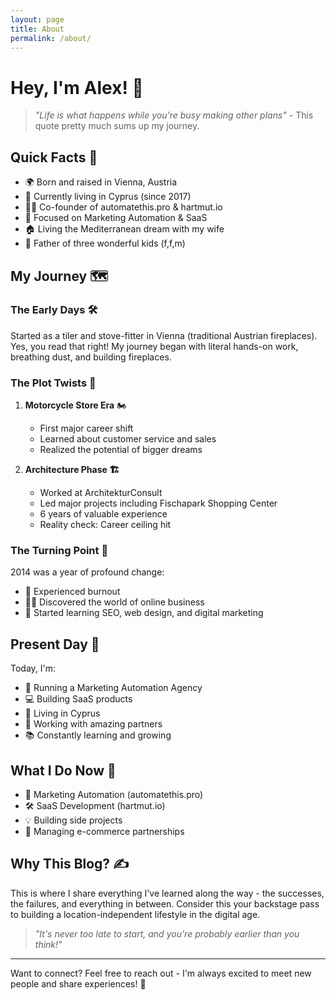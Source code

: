 ```yaml
---
layout: page
title: About
permalink: /about/
---
```


# Hey, I'm Alex! 👋

> *"Life is what happens while you're busy making other plans"* - This quote pretty much sums up my journey.

## Quick Facts 📌
- 🌍 Born and raised in Vienna, Austria
- 🌅 Currently living in Cyprus (since 2017)
- 👨‍💼 Co-founder of automatethis.pro & hartmut.io
- 🎯 Focused on Marketing Automation & SaaS
- 🏠 Living the Mediterranean dream with my wife
- 🛝 Father of three wonderful kids (f,f,m)

## My Journey 🗺️

### The Early Days 🛠️
Started as a tiler and stove-fitter in Vienna (traditional Austrian fireplaces). Yes, you read that right! My journey began with literal hands-on work, breathing dust, and building fireplaces.

### The Plot Twists 🔄
1. **Motorcycle Store Era** 🏍️
   - First major career shift
   - Learned about customer service and sales
   - Realized the potential of bigger dreams

2. **Architecture Phase 🏗️**
   - Worked at ArchitekturConsult
   - Led major projects including Fischapark Shopping Center
   - 6 years of valuable experience
   - Reality check: Career ceiling hit

### The Turning Point 🔄
2014 was a year of profound change:
- 🤒 Experienced burnout
- 👨‍💻 Discovered the world of online business
- 🌱 Started learning SEO, web design, and digital marketing

## Present Day 🌟
Today, I'm:
- 🏢 Running a Marketing Automation Agency
- 💻 Building SaaS products
- 🌴 Living in Cyprus
- 👥 Working with amazing partners
- 📚 Constantly learning and growing

## What I Do Now 💪
- 🚀 Marketing Automation (automatethis.pro)
- 🛠️ SaaS Development (hartmut.io)
- 💡 Building side projects
- 🤝 Managing e-commerce partnerships

## Why This Blog? ✍️
This is where I share everything I've learned along the way - the successes, the failures, and everything in between. Consider this your backstage pass to building a location-independent lifestyle in the digital age.

> *"It's never too late to start, and you're probably earlier than you think!"*

---

Want to connect? Feel free to reach out - I'm always excited to meet new people and share experiences! 🤝
